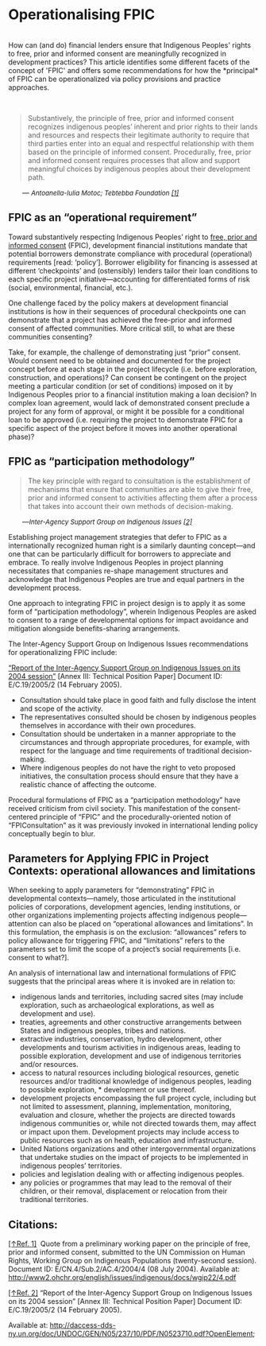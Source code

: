 # Operationalising FPIC
<br>
How can (and do) financial lenders ensure that Indigenous Peoples' rights to free, prior and informed consent are meaningfully recognized in development practices? This article identifies some different facets of the concept of 'FPIC' and offers some recommendations for how the *principal* of FPIC can be operationalized via policy provisions and practice approaches.

<!-- COMMENTING OUT SELF-REFERENCE
by Aaron Kyle Dennis
<span style="font-size:small;">Published 2011-Feb-23 on the [CCCS website](http://internal.crossculturalconsult.com/joomla/index.php/en/spotlight-on-fpic/defining-fpic);<br>re-published as a weblog on 2013-Nov-21.</span>
<span style="font-size:small;">&copy;Cross-Cultural Consulting Services, PLCC. 2011.</span>
<span style="font-size:small;">[Attribution; Share Alike](http://creativecommons.org/licenses/by-sa/3.0/us/)</span>
-->

<p>&nbsp;</p>
<a id="Motoc,Tebtebba"></a><blockquote>Substantively, the principle of free, prior and informed consent recognizes indigenous peoples’ inherent and prior rights to their lands and resources and respects their legitimate authority to require that third parties enter into an equal and respectful relationship with them based on the principle of informed consent. Procedurally, free, prior and informed consent requires processes that allow and support meaningful choices by indigenous peoples about their development path. </blockquote>

<div style="margin-left: 2em;">
&mdash; <cite><span style="font-size:small;">Antoanella-Iulia Motoc; Tebtebba Foundation <a href="#ref,Motoc,Tebtebba">[1]</a>
</span></cite></span>
</div>

## FPIC as an “operational requirement”

Toward substantively respecting Indigenous Peoples’ right to [free, prior and informed consent](/defining-fpic) (FPIC), development financial institutions mandate that potential borrowers demonstrate compliance with procedural (operational) requirements [read: ‘policy’]. Borrower eligibility for financing is assessed at different ‘checkpoints’ and (ostensibly) lenders tailor their loan conditions to each specific project initiative—accounting for differentiated forms of risk (social, environmental, financial, etc.).

One challenge faced by the policy makers at development financial institutions is how in their sequences of procedural checkpoints one can demonstrate that a project has achieved the free-prior and informed consent of affected communities. More critical still, to what are these communities consenting?

Take, for example, the challenge of demonstrating just “prior” consent. Would consent need to be obtained and documented for the project concept before at each stage in the project lifecycle (i.e. before exploration, construction, and operations)? Can consent be contingent on the project meeting a particular condition (or set of conditions) imposed on it by Indigenous Peoples prior to a financial institution making a loan decision? In complex loan agreement, would lack of demonstrated consent preclude a project for any form of approval, or might it be possible for a conditional loan to be approved (i.e. requiring the project to demonstrate FPIC for a specific aspect of the project before it moves into another operational phase)?

 

## FPIC as “participation methodology”

<a id="Support_Group"></a><blockquote>The key principle with regard to consultation is the establishment of mechanisms that ensure that communities are able to give their free, prior and informed consent to activities affecting them after a process that takes into account their own methods of decision-making.</blockquote>
<div style="margin-left: 2em;">
&mdash;<cite><span style="font-size:small;">Inter-Agency Support Group on Indigenous Issues <a href="#ref,Support_Group">[2]</a>
</span></cite></span>
</div>
<p></p>


Establishing project management strategies that defer to FPIC as a internationally recognized human right is a similarly daunting concept—and one that can be particularly difficult for borrowers to appreciate and embrace. To really involve Indigenous Peoples in project planning necessitates that companies re-shape management structures and acknowledge that Indigenous Peoples are true and equal partners in the development process.

One approach to integrating FPIC in project design is to apply it as some form of “participation methodology”, wherein Indigenous Peoples are asked to consent to a range of developmental options for impact avoidance and mitigation alongside benefits-sharing arrangements.

The Inter-Agency Support Group on Indigenous Issues recommendations for operationalizing FPIC include:

[“Report of the Inter-Agency Support Group on Indigenous Issues on its 2004 session”](http://daccess-dds-ny.un.org/doc/UNDOC/GEN/N05/237/10/PDF/N0523710.pdf?OpenElement) [Annex III: Technical Position Paper] Document ID: E/C.19/2005/2 (14 February 2005).

* Consultation should take place in good faith and fully disclose the intent and scope of the activity.
* The representatives consulted should be chosen by indigenous peoples themselves in accordance with their own procedures.
* Consultation should be undertaken in a manner appropriate to the circumstances and through appropriate procedures, for example, with respect for the language and time requirements of traditional decision-making.
* Where indigenous peoples do not have the right to veto proposed initiatives, the consultation process should ensure that they have a realistic chance of affecting the outcome.

Procedural formulations of FPIC as a “participation methodology” have received criticism from civil society. This manifestation of the consent-centered principle of “FPIC” and the procedurally-oriented notion of “FPIConsultation” as it was previously invoked in international lending policy conceptually begin to blur.


## Parameters for Applying FPIC in Project Contexts: operational allowances and limitations

When seeking to apply parameters for “demonstrating” FPIC in developmental contexts—namely, those articulated in the institutional policies of corporations, development agencies, lending institutions, or other organizations implementing projects affecting indigenous people—attention can also be placed on “operational allowances and limitations”. In this formulation, the emphasis is on the exclusion: “allowances” refers to policy allowance for triggering FPIC, and “limitations” refers to the parameters set to limit the scope of a project’s social requirements [i.e. consent to what?].

An analysis of international law and international formulations of FPIC suggests that the principal areas where it is invoked are in relation to:

* indigenous lands and territories, including sacred sites (may include exploration, such as archaeological explorations, as well as development and use).
* treaties, agreements and other constructive arrangements between States and indigenous peoples, tribes and nations.
* extractive industries, conservation, hydro development, other developments and tourism activities in indigenous areas, leading to possible exploration, development and use of indigenous territories and/or resources.
* access to natural resources including biological resources, genetic resources and/or traditional knowledge of indigenous peoples, leading to possible exploration, * development or use thereof.
* development projects encompassing the full project cycle, including but not limited to assessment, planning, implementation, monitoring, evaluation and closure, whether the projects are directed towards indigenous communities or, while not directed towards them, may affect or impact upon them. Development projects may include access to public resources such as on health, education and infrastructure.
* United Nations organizations and other intergovernmental organizations that undertake studies on the impact of projects to be implemented in indigenous peoples’ territories.
* policies and legislation dealing with or affecting indigenous peoples.
* any policies or programmes that may lead to the removal of their children, or their removal, displacement or relocation from their traditional territories.
 

## Citations:
 
<a href="#Motoc,Tebtebba">[↑Ref. 1]</a><a id="ref,Motoc,Tebtebba">&nbsp;</a> Quote from a preliminary working paper on the principle of free, prior and informed consent, submitted to the UN Commission on Human Rights, Working Group on Indigenous Populations (twenty-second session). Document ID: E/CN.4/Sub.2/AC.4/2004/4 (08 July 2004).
Available at: http://www2.ohchr.org/english/issues/indigenous/docs/wgip22/4.pdf

 
<a href="#Support_Group">[↑Ref. 2]</a><a id="ref,Support_Group">&nbsp;</a>“Report of the Inter-Agency Support Group on Indigenous Issues on its 2004 session” [Annex III: Technical Position Paper] Document ID: E/C.19/2005/2 (14 February 2005).

Available at: http://daccess-dds-ny.un.org/doc/UNDOC/GEN/N05/237/10/PDF/N0523710.pdf?OpenElement;
